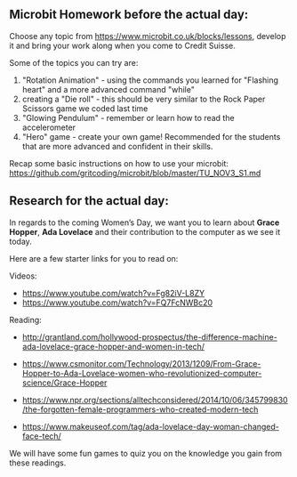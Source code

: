 ## Microbit Homework before the actual day:

Choose any topic from https://www.microbit.co.uk/blocks/lessons, develop it and bring your work along when you come to Credit Suisse.

Some of the topics you can try are:
1. "Rotation Animation" - using the commands you learned for "Flashing heart" and a more advanced command "while"
2. creating a "Die roll" - this should be very similar to the Rock Paper Scissors game we coded last time
3. "Glowing Pendulum" - remember or learn how to read the accelerometer
4. "Hero" game - create your own game! Recommended for the students that are more advanced and confident in their skills.

Recap some basic instructions on how to use your microbit: https://github.com/gritcoding/microbit/blob/master/TU_NOV3_S1.md      

## Research for the actual day:  

In regards to the coming Women’s Day, we want you to learn about **Grace Hopper**, **Ada Lovelace** and their contribution to the computer as we see it today.

Here are a few starter links for you to read on:

Videos:

* https://www.youtube.com/watch?v=Fg82iV-L8ZY
* https://www.youtube.com/watch?v=FQ7FcNWBc20

Reading:

* http://grantland.com/hollywood-prospectus/the-difference-machine-ada-lovelace-grace-hopper-and-women-in-tech/

* https://www.csmonitor.com/Technology/2013/1209/From-Grace-Hopper-to-Ada-Lovelace-women-who-revolutionized-computer-science/Grace-Hopper

* https://www.npr.org/sections/alltechconsidered/2014/10/06/345799830/the-forgotten-female-programmers-who-created-modern-tech

* https://www.makeuseof.com/tag/ada-lovelace-day-woman-changed-face-tech/

 

We will have some fun games to quiz you on the knowledge you gain from these readings.

 
